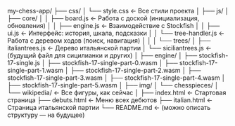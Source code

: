 my-chess-app/
├── css/
│   └── style.css                 ← Все стили проекта
│
├── js/
│   ├── core/
│   │   ├── board.js             ← Работа с доской (инициализация, обновления)
│   │   ├── engine.js            ← Взаимодействие с Stockfish
│   │   ├── ui.js                ← Интерфейс: история, шкала, подсказки
│   │   └── tree-handler.js      ← Работа с деревом ходов (поиск, навигация)
│   │
│   └── trees/
│       ├── italiantrees.js      ← Дерево итальянской партии
│       └── siciliantrees.js     ← (будущий файл для сицилианки и других)
│
├── engine/
│   ├── stockfish-17-single.js
│   ├── stockfish-17-single-part-0.wasm
│   ├── stockfish-17-single-part-1.wasm
│   ├── stockfish-17-single-part-2.wasm
│   ├── stockfish-17-single-part-3.wasm
│   ├── stockfish-17-single-part-4.wasm
│   ├── stockfish-17-single-part-5.wasm
│
├── img/
│   └── chesspieces/
│       └── wikipedia/           ← Все фигуры, как сейчас
│
├── index.html                   ← Стартовая страница
├── debuts.html                  ← Меню всех дебютов
├── italian.html                 ← Страница итальянской партии
└── README.md                    ← (можно описать структуру — на будущее)
